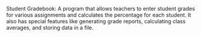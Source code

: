Student Gradebook: A program that allows teachers to enter student grades for
various assignments and calculates the percentage for each student. It also
has special features like generating grade reports, calculating class averages, and storing data
in a file.
